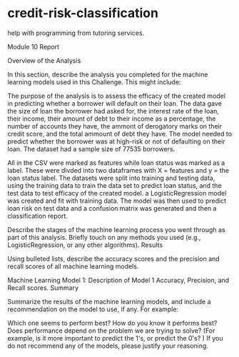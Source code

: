 # credit-risk-classification

help with programming from tutoring services.

Module 10 Report 

Overview of the Analysis

In this section, describe the analysis you completed for the machine learning models used in this Challenge. This might include:

The purpose of the analysis is to assess the efficacy of the created model in predicting whether a borrower will default on their loan. The data gave the size of loan the borrower had asked for, the interest rate of the loan, their income, their amount of debt to their income as a percentage, the number of accounts they have, the ammont of derogatory marks on their credit score, and the total ammount of debt they have. The model needed to predict whether the borrower was at high-risk or not of defaulting on their loan. The dataset had a sample size of 77535 borrowers.

All in the CSV were marked as features while loan status was marked as a label. These were divded into two dataframes with X = features and y = the loan status label. The datasets were split into training and testing data, using the training data to train the data set to predict loan status, and the test data to test efficacy of the created model. a LogisticRegression model was created and fit with training data. The model was then used to predict loan risk on test data and a confusion matrix was generated and then a classification report.

Describe the stages of the machine learning process you went through as part of this analysis.
Briefly touch on any methods you used (e.g., LogisticRegression, or any other algorithms).
Results

Using bulleted lists, describe the accuracy scores and the precision and recall scores of all machine learning models.

Machine Learning Model 1:
Description of Model 1 Accuracy, Precision, and Recall scores.
Summary

Summarize the results of the machine learning models, and include a recommendation on the model to use, if any. For example:

Which one seems to perform best? How do you know it performs best?
Does performance depend on the problem we are trying to solve? (For example, is it more important to predict the 1's, or predict the 0's? )
If you do not recommend any of the models, please justify your reasoning.
